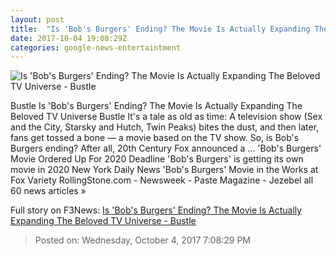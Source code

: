 ```yaml
---
layout: post
title:  "Is 'Bob's Burgers' Ending? The Movie Is Actually Expanding The Beloved TV Universe - Bustle"
date: 2017-10-04 19:08:29Z
categories: google-news-entertaintment
---
```


![Is 'Bob's Burgers' Ending? The Movie Is Actually Expanding The Beloved TV Universe - Bustle](https://typeset-beta.imgix.net/uploads/image/2017/10/4/eefad5e9-6836-4b2d-8df1-bbf5c4ec6214-screen-shot-2017-10-04-at-25000-pm.png?w=1200&h=630&auto=format&fm=jpg&q=70&fit=crop&crop=faces)

Bustle Is 'Bob's Burgers' Ending? The Movie Is Actually Expanding The Beloved TV Universe Bustle It's a tale as old as time: A television show (Sex and the City, Starsky and Hutch, Twin Peaks) bites the dust, and then later, fans get tossed a bone — a movie based on the TV show. So, is Bob's Burgers ending? After all, 20th Century Fox announced a ... 'Bob's Burgers' Movie Ordered Up For 2020 Deadline 'Bob's Burgers' is getting its own movie in 2020 New York Daily News 'Bob's Burgers' Movie in the Works at Fox Variety RollingStone.com - Newsweek - Paste Magazine - Jezebel all 60 news articles »


Full story on F3News: [Is 'Bob's Burgers' Ending? The Movie Is Actually Expanding The Beloved TV Universe - Bustle](http://www.f3nws.com/n/rGzDTC)

> Posted on: Wednesday, October 4, 2017 7:08:29 PM
